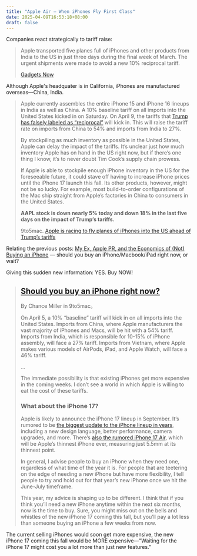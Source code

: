 ```yaml
---
title: "Apple Air — When iPhones Fly First Class"
date: 2025-04-09T16:53:18+08:00
draft: false
---
```


Companies react strategically to tariff raise:

> Apple transported five planes full of iPhones and other products from India to the US in just three days during the final week of March. The urgent shipments were made to avoid a new 10% reciprocal tariff.
>
> [Gadgets Now](https://timesofindia.indiatimes.com/technology/mobiles-tabs/how-apple-flew-5-flights-full-of-iphones-from-india-and-china-in-3-days-to-beat-trump-tariffs/articleshow/120044321.cms)

Although Apple's headquater is in California, iPhones are manufactured overseas—China, India.

> Apple currently assembles the entire iPhone 15 and iPhone 16 lineups in India as well as China. A 10% baseline tariff on all imports into the United States kicked in on Saturday. On April 9, the tariffs that [Trump has falsely labeled as “reciprocal”](https://presswatchers.org/2025/04/mainstream-media-falls-for-trumps-insane-reciprocal-tariff-talk/) will kick in. This will raise the tariff rate on imports from China to 54% and imports from India to 27%.
>
> By stockpiling as much inventory as possible in the United States, Apple can delay the impact of the tariffs. It’s unclear just how much inventory Apple has on hand in the US right now, but if there’s one thing I know, it’s to never doubt Tim Cook’s supply chain prowess.
>
> If Apple is able to stockpile enough iPhone inventory in the US for the foreseeable future, it could stave off having to increase iPhone prices until the iPhone 17 launch this fall. Its other products, however, might not be so lucky. For example, most build-to-order configurations of the Mac ship straight from Apple’s factories in China to consumers in the United States.
>
> **AAPL stock is down nearly 5% today and down 18% in the last five days on the impact of Trump’s tariffs.**
>
> 9to5mac. [Apple is racing to fly planes of iPhones into the US ahead of Trump’s tariffs](https://9to5mac.com/2025/04/07/iphone-inventory-united-states-planes/)

Relating the previous posts: [My Ex, Apple PR, and the Economics of (Not) Buying an iPhone](/posts/persuading_consumer_to_buy_early/) — should you buy an iPhone/Macbook/iPad right now, or wait?

Giving this sudden new information: YES. Buy NOW!

> ## [Should you buy an iPhone right now?](https://9to5mac.com/2025/04/04/should-you-buy-an-iphone-right-now/)
>
> By Chance Miller in 9to5mac。
>
> On April 5, a 10% “baseline” tariff will kick in on all imports into the United States. Imports from China, where Apple manufacturers the vast majority of iPhones and Macs, will be hit with a 54% tariff. Imports from India, which is responsible for 10-15% of iPhone assembly, will face a 27% tariff. Imports from Vietnam, where Apple makes various models of AirPods, iPad, and Apple Watch, will face a 46% tariff.
>
> ...
>
> The immediate possibility is that existing iPhones get more expensive in the coming weeks. I don’t see a world in which Apple is willing to eat the cost of these tariffs.
>
> ### What about the iPhone 17?
>
> Apple is likely to announce the iPhone 17 lineup in September. It’s rumored to be [the biggest update to the iPhone lineup in years](https://9to5mac.com/2025/01/24/iphone-17-pro-seven-new-features-are-coming-next-year/), including a new design language, better performance, camera upgrades, and more. There’s [also the rumored iPhone 17 Air](https://9to5mac.com/iphone-17-air-features-price-release-date/), which will be Apple’s thinnest iPhone ever, measuring just 5.5mm at its thinnest point.
>
> In general, I advise people to buy an iPhone when they need one, regardless of what time of the year it is. For people that are teetering on the edge of needing a new iPhone but have more flexibility, I tell people to try and hold out for that year’s new iPhone once we hit the June-July timeframe.
>
> This year, my advice is shaping up to be different. I think that if you think you’ll need a new iPhone anytime within the next six months, now is the time to buy. Sure, you might miss out on the bells and whistles of the new iPhone 17 coming this fall, but you’ll pay a lot less than someone buying an iPhone a few weeks from now.

The current selling iPhones would soon get more expensive, the new iPhone 17 coming this fall would be MORE expensive—"Waiting for the iPhone 17 might cost you a lot more than just new features."
